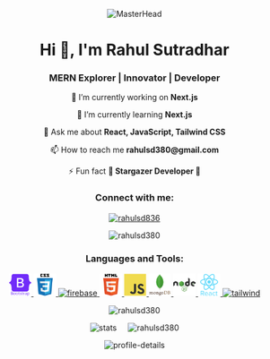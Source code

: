 <p align="center">
  <img src="https://i.ibb.co/p2LvRLx/Github-banner.png" alt="MasterHead" />
</p>

<h1 align="center">Hi 👋, I'm Rahul Sutradhar</h1>
<h3 align="center">MERN Explorer | Innovator | Developer</h3>

<p align="center">🔭 I’m currently working on <b>Next.js</b></p>
<p align="center">🌱 I’m currently learning <b>Next.js</b></p>
<p align="center">💬 Ask me about <b>React, JavaScript, Tailwind CSS</b></p>
<p align="center">📫 How to reach me <b>rahulsd380@gmail.com</b></p>
<p align="center">⚡ Fun fact <b>🌌 Stargazer Developer 🚀</b></p>

<h3 align="center">Connect with me:</h3>
<p align="center">
  <a href="https://fb.com/rahulsd836" target="blank">
    <img align="center" src="https://raw.githubusercontent.com/rahuldkjain/github-profile-readme-generator/master/src/images/icons/Social/facebook.svg" alt="rahulsd836" height="30" width="40" />
  </a>
</p>

<p align="center">
  <img src="https://github-readme-streak-stats.herokuapp.com/?user=rahulsd380&" alt="rahulsd380" />
</p>

<h3 align="center">Languages and Tools:</h3>
<p align="center"> 
  <a href="https://getbootstrap.com" target="_blank" rel="noreferrer"> 
    <img src="https://raw.githubusercontent.com/devicons/devicon/master/icons/bootstrap/bootstrap-plain-wordmark.svg" alt="bootstrap" width="40" height="40"/> 
  </a> 
  <a href="https://www.w3schools.com/css/" target="_blank" rel="noreferrer"> 
    <img src="https://raw.githubusercontent.com/devicons/devicon/master/icons/css3/css3-original-wordmark.svg" alt="css3" width="40" height="40"/> 
  </a> 
  <a href="https://firebase.google.com/" target="_blank" rel="noreferrer"> 
    <img src="https://www.vectorlogo.zone/logos/firebase/firebase-icon.svg" alt="firebase" width="40" height="40"/> 
  </a> 
  <a href="https://www.w3.org/html/" target="_blank" rel="noreferrer"> 
    <img src="https://raw.githubusercontent.com/devicons/devicon/master/icons/html5/html5-original-wordmark.svg" alt="html5" width="40" height="40"/> 
  </a> 
  <a href="https://developer.mozilla.org/en-US/docs/Web/JavaScript" target="_blank" rel="noreferrer"> 
    <img src="https://raw.githubusercontent.com/devicons/devicon/master/icons/javascript/javascript-original.svg" alt="javascript" width="40" height="40"/> 
  </a> 
  <a href="https://www.mongodb.com/" target="_blank" rel="noreferrer"> 
    <img src="https://raw.githubusercontent.com/devicons/devicon/master/icons/mongodb/mongodb-original-wordmark.svg" alt="mongodb" width="40" height="40"/> 
  </a> 
  <a href="https://nodejs.org" target="_blank" rel="noreferrer"> 
    <img src="https://raw.githubusercontent.com/devicons/devicon/master/icons/nodejs/nodejs-original-wordmark.svg" alt="nodejs" width="40" height="40"/> 
  </a> 
  <a href="https://reactjs.org/" target="_blank" rel="noreferrer"> 
    <img src="https://raw.githubusercontent.com/devicons/devicon/master/icons/react/react-original-wordmark.svg" alt="react" width="40" height="40"/> 
  </a> 
  <a href="https://tailwindcss.com/" target="_blank" rel="noreferrer"> 
    <img src="https://www.vectorlogo.zone/logos/tailwindcss/tailwindcss-icon.svg" alt="tailwind" width="40" height="40"/> 
  </a> 
</p>

<p align="center">
  <img src="https://github-readme-stats.vercel.app/api/top-langs?username=rahulsd380&show_icons=true&locale=en&layout=compact" alt="rahulsd380" />
</p>

<div align="center" style="display: flex; justify-content: center; gap: 20px; flex-wrap: wrap;">
  <img src="http://github-profile-summary-cards.vercel.app/api/cards/stats?username=rahulsd380&theme=default" alt="stats" />
  <img src="https://github-readme-stats.vercel.app/api?username=rahulsd380&show_icons=true&locale=en" alt="rahulsd380" />
</div>

<p align="center">
  <img src="http://github-profile-summary-cards.vercel.app/api/cards/profile-details?username=rahulsd380&theme=default" alt="profile-details" />
</p>
